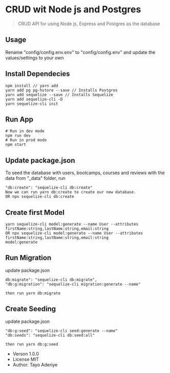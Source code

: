 # CRUD wit Node js and Postgres

> CRUD API for using Node js, Express and Postgres as the database

## Usage

Rename "config/config.env.env" to "config/config.env" and update the values/settings to your own

## Install Dependecies
```
npm install // yarn add
yarn add pg pg-hstore --save // Installs Postgres
yarn add sequelize --save // Installs Sequelize
yarn add sequelize-cli -D
yarn sequelize-cli init
```

## Run App
```
# Run in dev mode
npm run dev
# Run in prod mode
npm start
```

## Update package.json

To seed the database with users, bootcamps, courses and reviews with the data from "_data" folder, run
```
"db:create": "sequelize-cli db:create"
Now we can run yarn db:create to create our new database.
OR npx sequelize-cli db:create
```

## Create first Model

```
yarn sequelize-cli model:generate --name User --attributes firstName:string,lastName:string,email:string
OR npx sequelize-cli model:generate --name User --attributes firstName:string,lastName:string,email:string
model:generate
```

## Run Migration

update package.json
```
db:migrate": "sequelize-cli db:migrate",
"db:g:migration": "sequelize-cli migration:generate --name"

then run yarn db:migrate
```

## Create Seeding

update package.json
```
"db:g:seed": "sequelize-cli seed:generate --name"
"db:seeds": "sequelize-cli db:seed:all"

then run yarn db:g:seed
```



- Verson 1.0.0
- License MIT
- Author: Tayo Aderiye